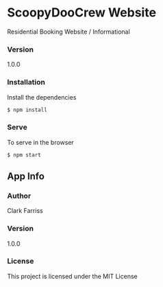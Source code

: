 # ScoopyDooCrew Website

Residential Booking Website / Informational

### Version
1.0.0

### Installation

Install the dependencies

```sh
$ npm install
```

### Serve
To serve in the browser

```sh
$ npm start
```

## App Info

### Author

Clark Farriss


### Version

1.0.0

### License

This project is licensed under the MIT License